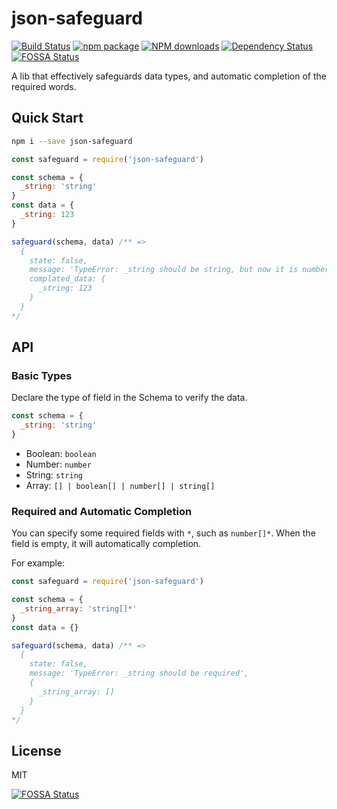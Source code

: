# json-safeguard

[![Build Status](https://travis-ci.org/BoizZ/json-safeguard.svg?branch=master)](https://travis-ci.org/BoizZ/json-safeguard)
[![npm package](https://img.shields.io/npm/v/json-safeguard.svg?style=flat-square)](https://www.npmjs.org/package/json-safeguard)
[![NPM downloads](http://img.shields.io/npm/dm/json-safeguard.svg?style=flat-square)](https://npmjs.org/package/json-safeguard)
[![Dependency Status](https://david-dm.org/BoizZ/json-safeguard.svg?style=flat-square)](https://david-dm.org/BoizZ/json-safeguard)
[![FOSSA Status](https://app.fossa.io/api/projects/git%2Bgithub.com%2FBoizZ%2Fjson-safeguard.svg?type=shield)](https://app.fossa.io/projects/git%2Bgithub.com%2FBoizZ%2Fjson-safeguard?ref=badge_shield)

A lib that effectively safeguards data types, and automatic completion of the required words.

## Quick Start

```bash
npm i --save json-safeguard
```

```js
const safeguard = require('json-safeguard')

const schema = {
  _string: 'string'
}
const data = {
  _string: 123
}

safeguard(schema, data) /** =>
  {
    state: false,
    message: 'TypeError: _string should be string, but now it is number',
    complated_data: {
      _string: 123
    }
  }
*/
```

## API

### Basic Types

Declare the type of field in the Schema to verify the data.

``` js
const schema = {
  _string: 'string'
}
```

 - Boolean: `boolean`
 - Number: `number`
 - String: `string`
 - Array: `[] | boolean[] | number[] | string[]`

### Required and Automatic Completion

You can specify some required fields with `*`, such as `number[]*`. When the field is empty, it will automatically completion.

For example:

``` js
const safeguard = require('json-safeguard')

const schema = {
  _string_array: 'string[]*'
}
const data = {}

safeguard(schema, data) /** =>
  {
    state: false,
    message: 'TypeError: _string should be required',
    {
      _string_array: []
    }
  }
*/
```

## License

MIT


[![FOSSA Status](https://app.fossa.io/api/projects/git%2Bgithub.com%2FBoizZ%2Fjson-safeguard.svg?type=large)](https://app.fossa.io/projects/git%2Bgithub.com%2FBoizZ%2Fjson-safeguard?ref=badge_large)
